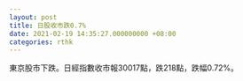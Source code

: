 ```yaml
---
layout: post
title: 日股收市跌0.7%
date: 2021-02-19 14:35:27.000000000 +08:00
categories: rthk
---
```


東京股市下跌。日經指數收市報30017點，跌218點，跌幅0.72%。
